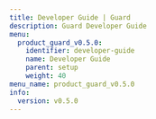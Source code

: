 ```yaml
---
title: Developer Guide | Guard
description: Guard Developer Guide
menu:
  product_guard_v0.5.0:
    identifier: developer-guide
    name: Developer Guide
    parent: setup
    weight: 40
menu_name: product_guard_v0.5.0
info:
  version: v0.5.0
---
```


